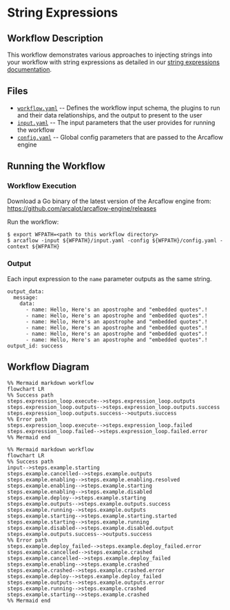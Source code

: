 # String Expressions

## Workflow Description

This workflow demonstrates various approaches to injecting strings into your workflow with string expressions as detailed in our [string expressions documentation](https://arcalot.io/arcaflow/workflows/expressions/#literals).


## Files

- [`workflow.yaml`](workflow.yaml) -- Defines the workflow input schema, the plugins to run
  and their data relationships, and the output to present to the user
- [`input.yaml`](input.yaml) -- The input parameters that the user provides for running
  the workflow
- [`config.yaml`](config.yaml) -- Global config parameters that are passed to the Arcaflow
  engine
                     
## Running the Workflow

### Workflow Execution

Download a Go binary of the latest version of the Arcaflow engine from: https://github.com/arcalot/arcaflow-engine/releases
 
Run the workflow:
```
$ export WFPATH=<path to this workflow directory>
$ arcaflow -input ${WFPATH}/input.yaml -config ${WFPATH}/config.yaml -context ${WFPATH}
```
### Output

Each input expression to the `name` parameter outputs as the same string.

```shell
output_data:
  message:
    data:
      - name: Hello, Here's an apostrophe and "embedded quotes".!
      - name: Hello, Here's an apostrophe and "embedded quotes".!
      - name: Hello, Here's an apostrophe and "embedded quotes".!
      - name: Hello, Here's an apostrophe and "embedded quotes".!
      - name: Hello, Here's an apostrophe and "embedded quotes".!
      - name: Hello, Here's an apostrophe and "embedded quotes".!
output_id: success
```

## Workflow Diagram

```mermaid title="workflow.yaml"
%% Mermaid markdown workflow
flowchart LR
%% Success path
steps.expression_loop.execute-->steps.expression_loop.outputs
steps.expression_loop.outputs-->steps.expression_loop.outputs.success
steps.expression_loop.outputs.success-->outputs.success
%% Error path
steps.expression_loop.execute-->steps.expression_loop.failed
steps.expression_loop.failed-->steps.expression_loop.failed.error
%% Mermaid end
```

```mermaid title="subworkflow.yaml"
%% Mermaid markdown workflow
flowchart LR
%% Success path
input-->steps.example.starting
steps.example.cancelled-->steps.example.outputs
steps.example.enabling-->steps.example.enabling.resolved
steps.example.enabling-->steps.example.starting
steps.example.enabling-->steps.example.disabled
steps.example.deploy-->steps.example.starting
steps.example.outputs-->steps.example.outputs.success
steps.example.running-->steps.example.outputs
steps.example.starting-->steps.example.starting.started
steps.example.starting-->steps.example.running
steps.example.disabled-->steps.example.disabled.output
steps.example.outputs.success-->outputs.success
%% Error path
steps.example.deploy_failed-->steps.example.deploy_failed.error
steps.example.cancelled-->steps.example.crashed
steps.example.cancelled-->steps.example.deploy_failed
steps.example.enabling-->steps.example.crashed
steps.example.crashed-->steps.example.crashed.error
steps.example.deploy-->steps.example.deploy_failed
steps.example.outputs-->steps.example.outputs.error
steps.example.running-->steps.example.crashed
steps.example.starting-->steps.example.crashed
%% Mermaid end
```
